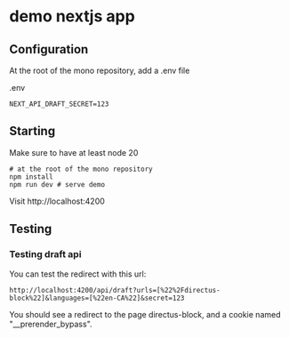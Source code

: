 # demo nextjs app

## Configuration
At the root of the mono repository, add a .env file 

.env
```
NEXT_API_DRAFT_SECRET=123
```

## Starting

Make sure to have at least node 20

```
# at the root of the mono repository
npm install
npm run dev # serve demo
```

Visit http://localhost:4200

## Testing

### Testing draft api
You can test the redirect with this url:

```
http://localhost:4200/api/draft?urls=[%22%2Fdirectus-block%22]&languages=[%22en-CA%22]&secret=123
```

You should see a redirect to the page directus-block, and a cookie named "__prerender_bypass".
